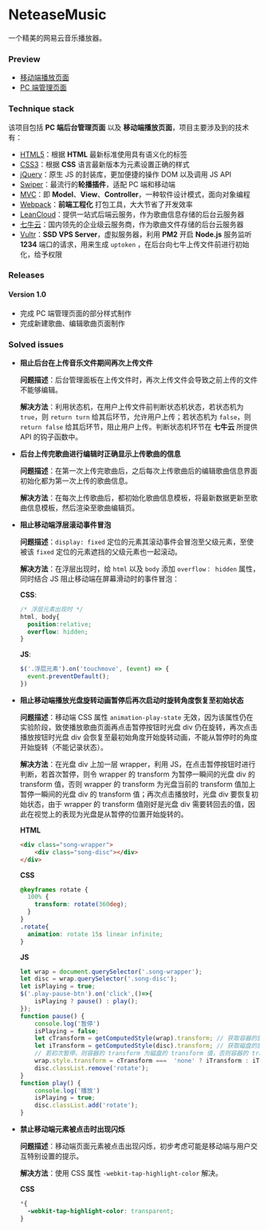 # NeteaseMusic

一个精美的网易云音乐播放器。

### Preview

- [移动端播放页面](http://captaininphw.xyz/NeteaseMusic/dist/html/index.html)
- [PC 端管理页面](http://captaininphw.xyz/NeteaseMusic/dist/html/admin.html)

### Technique stack

该项目包括 **PC 端后台管理页面** 以及 **移动端播放页面**，项目主要涉及到的技术有：
- [HTML5](https://developer.mozilla.org/zh-CN/docs/Web/Guide/HTML/HTML5)：根据 **HTML** 最新标准使用具有语义化的标签
- [CSS3](https://developer.mozilla.org/zh-CN/docs/Web/CSS/CSS3)：根据 **CSS** 语言最新版本为元素设置正确的样式
- [jQuery](http://api.jquery.com/)：原生 JS 的封装库，更加便捷的操作 DOM 以及调用 JS API
- [Swiper](http://idangero.us/swiper/)：最流行的**轮播插件**，适配 PC 端和移动端
- [MVC](https://zh.wikipedia.org/wiki/MVC)：即 **Model**、**View**、**Controller**，一种软件设计模式，面向对象编程
- [Webpack](https://webpack.js.org/)：**前端工程化** 打包工具，大大节省了开发效率
- [LeanCloud](https://leancloud.cn/)：提供一站式后端云服务，作为歌曲信息存储的后台云服务器
- [七牛云](https://www.qiniu.com)：国内领先的企业级云服务商，作为歌曲文件存储的后台云服务器
- [Vultr]()：**SSD VPS Server**，虚拟服务器，利用 **PM2** 开启 **Node.js** 服务监听 **1234** 端口的请求，用来生成 `uptoken` ，在后台向七牛上传文件前进行初始化，给予权限

### Releases
#### Version 1.0

- 完成 PC 端管理页面的部分样式制作
- 完成新建歌曲、编辑歌曲页面制作

### Solved issues

- **阻止后台在上传音乐文件期间再次上传文件**
  
  **问题描述**：后台管理面板在上传文件时，再次上传文件会导致之前上传的文件不能够编辑。
  
  **解决方法**：利用状态机，在用户上传文件前判断状态机状态，若状态机为 `true`，则 `return turn` 给其后环节，允许用户上传；若状态机为 `false`，则 `return false` 给其后环节，阻止用户上传。判断状态机环节在 **七牛云** 所提供 API 的钩子函数中。 
- **后台上传完歌曲进行编辑时正确显示上传歌曲的信息**

   **问题描述**：在第一次上传完歌曲后，之后每次上传歌曲后的编辑歌曲信息界面初始化都为第一次上传的歌曲信息。
   
   **解决方法**：在每次上传歌曲后，都初始化歌曲信息模板，将最新数据更新至歌曲信息模板，然后渲染至歌曲编辑页。
- **阻止移动端浮层滚动事件冒泡**
  
  **问题描述**：`display: fixed` 定位的元素其滚动事件会冒泡至父级元素，至使被该 `fixed` 定位的元素遮挡的父级元素也一起滚动。
  
  **解决方法**：在浮层出现时，给 `html` 以及 `body` 添加 `overflow： hidden` 属性，同时结合 JS 阻止移动端在屏幕滑动时的事件冒泡：
  
  **CSS**:
  ```css
  /* 浮层元素出现时 */
  html, body{
    position:relative;
    overflow: hidden;
  }
  ```
  **JS**:
  ```javascript
  $('.浮层元素').on('touchmove', (event) => {
    event.preventDefault();
  })
  ```
- **阻止移动端播放光盘旋转动画暂停后再次启动时旋转角度恢复至初始状态**
  
  **问题描述**：移动端 CSS 属性 `animation-play-state` 无效，因为该属性仍在实验阶段，致使播放歌曲页面再点击暂停按钮时光盘 div 仍在旋转，再次点击播放按钮时光盘 div 会恢复至最初始角度开始旋转动画，不能从暂停时的角度开始旋转（不能记录状态）。
  
  **解决方法**：在光盘 div 上加一层 wrapper，利用 JS，在点击暂停按钮时进行判断，若首次暂停，则令 wrapper 的 transform 为暂停一瞬间的光盘 div 的 transform 值，否则 wrapper 的 transform 为光盘当前的 transform 值加上暂停一瞬间的光盘 div 的 transform 值；再次点击播放时，光盘 div 要恢复初始状态，由于 wrapper 的 transform 值刚好是光盘 div 需要转回去的值，因此在视觉上的表现为光盘是从暂停的位置开始旋转的。
  
  **HTML**
  ```html
  <div class="song-wrapper">
      <div class="song-disc"></div>
  </div>
  ```
  
  **CSS**
  ```css
  @keyframes rotate {
    100% {
      transform: rotate(360deg);
    }
  }
  .rotate{
    animation: rotate 15s linear infinite;
  }
  ```
  
  **JS**
  ```javascript
  let wrap = document.querySelector('.song-wrapper');
  let disc = wrap.querySelector('.song-disc');
  let isPlaying = true;
  $('.play-pause-btn').on('click',()=>{
      isPlaying ? pause() : play();
  });
  function pause() {
      console.log('暂停')
      isPlaying = false;
      let cTransform = getComputedStyle(wrap).transform; // 获取容器的旋转角度
      let iTransform = getComputedStyle(disc).transform; // 获取磁盘的旋转角度
      // 若初次暂停，则容器的 transform 为磁盘的 transform 值，否则容器的 transform 为自身的 transform 值+ 磁盘的 transform值
      wrap.style.transform = cTransform ===  'none' ? iTransform : iTransform.concat(' ', cTransform);
      disc.classList.remove('rotate');
  }
  function play() {
      console.log('播放')
      isPlaying = true;
      disc.classList.add('rotate');
  }
  ```
- **禁止移动端元素被点击时出现闪烁**
  
  **问题描述**：移动端页面元素被点击出现闪烁，初步考虑可能是移动端与用户交互特别设置的提示。
  
  **解决方法**：使用 CSS 属性 `-webkit-tap-highlight-color` 解决。
  
  **CSS**
  
  ```css
  *{
    -webkit-tap-highlight-color: transparent;
  }
  ```
